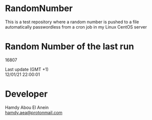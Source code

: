 # RandomNumber    
This is a test repository where a random number is pushed to a file automatically passwordless from a cron job in my Linux CentOS server    
# Random Number of the last run   
16807
      
Last update (GMT +1)    
12/01/21 22:00:01
# Developer    
Hamdy Abou El Anein   
hamdy.aea@protonmail.com

